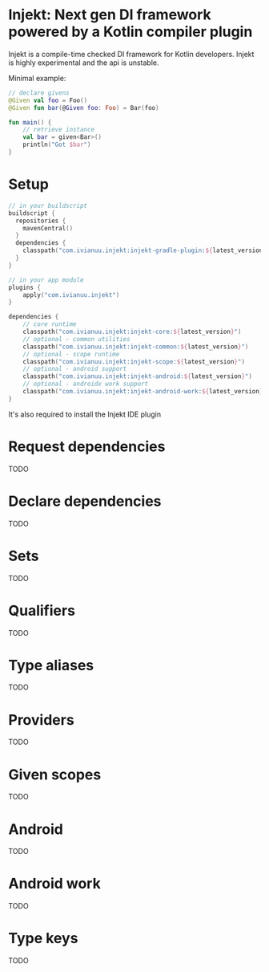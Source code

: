 # Injekt: Next gen DI framework powered by a Kotlin compiler plugin

Injekt is a compile-time checked DI framework for Kotlin developers.
Injekt is highly experimental and the api is unstable.

Minimal example:
```kotlin
// declare givens
@Given val foo = Foo()
@Given fun bar(@Given foo: Foo) = Bar(foo)

fun main() {
    // retrieve instance
    val bar = given<Bar>()
    println("Got $bar")
}
```

# Setup
```kotlin
// in your buildscript
buildscript {
  repositories {
    mavenCentral()
  }
  dependencies {
    classpath("com.ivianuu.injekt:injekt-gradle-plugin:${latest_version}")
  }
}

// in your app module
plugins {
    apply("com.ivianuu.injekt")
}

dependencies {
    // core runtime
    classpath("com.ivianuu.injekt:injekt-core:${latest_version}")
    // optional - common utilities
    classpath("com.ivianuu.injekt:injekt-common:${latest_version}")
    // optional - scope runtime
    classpath("com.ivianuu.injekt:injekt-scope:${latest_version}")
    // optional - android support
    classpath("com.ivianuu.injekt:injekt-android:${latest_version}")
    // optional - androidx work support
    classpath("com.ivianuu.injekt:injekt-android-work:${latest_version}")
}
```
It's also required to install the Injekt IDE plugin

# Request dependencies
TODO

# Declare dependencies
TODO

# Sets
TODO

# Qualifiers
TODO

# Type aliases
TODO

# Providers
TODO

# Given scopes
TODO

# Android
TODO

# Android work
TODO

# Type keys
TODO
